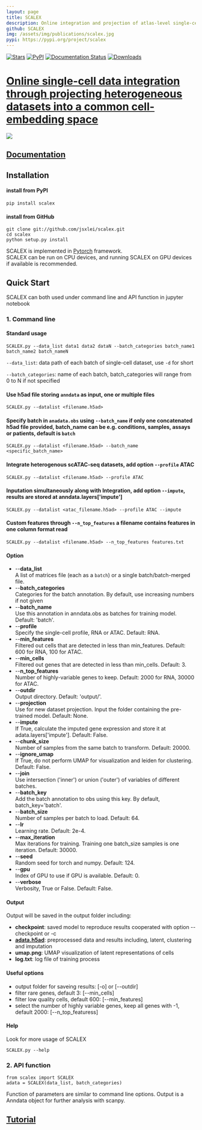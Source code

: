 ```yaml
---
layout: page
title: SCALEX
description: Online integration and projection of atlas-level single-cell datasets
github: SCALEX
img: /assets/img/publications/scalex.jpg
pypi: https://pypi.org/project/scalex
---
```


[![Stars](https://img.shields.io/github/stars/jsxlei/scalex?logo=GitHub&color=yellow)](https://github.com/jsxlei/scalex/stargazers)
[![PyPI](https://img.shields.io/pypi/v/scalex.svg)](https://pypi.org/project/scalex)
[![Documentation Status](https://readthedocs.org/projects/scalex/badge/?version=latest)](https://scalex.readthedocs.io/en/latest/?badge=stable)
[![Downloads](https://pepy.tech/badge/scalex)](https://pepy.tech/project/scalex)
# [Online single-cell data integration through projecting heterogeneous datasets into a common cell-embedding space](https://www.biorxiv.org/content/10.1101/2021.04.06.438536v2)

![](docs/source/_static/img/scalex.jpg)


## [Documentation](https://scalex.readthedocs.io/en/latest/index.html) 

## Installation  	
#### install from PyPI

    pip install scalex
    
#### install from GitHub

	git clone git://github.com/jsxlei/scalex.git
	cd scalex
	python setup.py install
    
SCALEX is implemented in [Pytorch](https://pytorch.org/) framework.  
SCALEX can be run on CPU devices, and running SCALEX on GPU devices if available is recommended.   

## Quick Start

SCALEX can both used under command line and API function in jupyter notebook


### 1. Command line
#### Standard usage


    SCALEX.py --data_list data1 data2 dataN --batch_categories batch_name1 batch_name2 batch_nameN 
    
    
`--data_list`: data path of each batch of single-cell dataset, use `-d` for short

`--batch_categories`: name of each batch, batch_categories will range from 0 to N if not specified

    

#### Use h5ad file storing `anndata` as input, one or multiple files

    SCALEX.py --datalist <filename.h5ad>

#### Specify batch in `anadata.obs` using `--batch_name` if only one concatenated h5ad file provided, batch_name can be e.g. conditions, samples, assays or patients, default is `batch`

    SCALEX.py --datalist <filename.h5ad> --batch_name <specific_batch_name>
    
    
#### Integrate heterogenous scATAC-seq datasets, add option `--profile` ATAC
        
    SCALEX.py --datalist <filename.h5ad> --profile ATAC
    
#### Inputation simultaneously along with Integration, add option `--impute`, results are stored at anndata.layers['impute']

    SCALEX.py --datalist <atac_filename.h5ad> --profile ATAC --impute
    
    
#### Custom features through `--n_top_features` a filename contains features in one column format read

    SCALEX.py --datalist <filename.h5ad> --n_top_features features.txt
    
    
#### Option

* --**data_list**  
        A list of matrices file (each as a `batch`) or a single batch/batch-merged file.
* --**batch_categories**  
        Categories for the batch annotation. By default, use increasing numbers if not given
* --**batch_name**  
        Use this annotation in anndata.obs as batches for training model. Default: 'batch'.
* --**profile**  
        Specify the single-cell profile, RNA or ATAC. Default: RNA.
* --**min_features**  
        Filtered out cells that are detected in less than min_features. Default: 600 for RNA, 100 for ATAC.
* --**min_cells**  
        Filtered out genes that are detected in less than min_cells. Default: 3.
* --**n_top_features**  
        Number of highly-variable genes to keep. Default: 2000 for RNA, 30000 for ATAC.
* --**outdir**  
        Output directory. Default: 'output/'.
* --**projection**  
        Use for new dataset projection. Input the folder containing the pre-trained model. Default: None. 
* --**impute**  
        If True, calculate the imputed gene expression and store it at adata.layers['impute']. Default: False.
* --**chunk_size**  
        Number of samples from the same batch to transform. Default: 20000.
* --**ignore_umap**  
        If True, do not perform UMAP for visualization and leiden for clustering. Default: False.
* --**join**  
        Use intersection ('inner') or union ('outer') of variables of different batches. 
* --**batch_key**  
        Add the batch annotation to obs using this key. By default, batch_key='batch'.
* --**batch_size**  
        Number of samples per batch to load. Default: 64.
* --**lr**  
        Learning rate. Default: 2e-4.
* --**max_iteration**  
        Max iterations for training. Training one batch_size samples is one iteration. Default: 30000.
* --**seed**  
        Random seed for torch and numpy. Default: 124.
* --**gpu**  
        Index of GPU to use if GPU is available. Default: 0.
* --**verbose**  
        Verbosity, True or False. Default: False.
    

#### Output
Output will be saved in the output folder including:
* **checkpoint**:  saved model to reproduce results cooperated with option --checkpoint or -c
* **[adata.h5ad](https://anndata.readthedocs.io/en/stable/anndata.AnnData.html#anndata.AnnData)**:  preprocessed data and results including, latent, clustering and imputation
* **umap.png**:  UMAP visualization of latent representations of cells 
* **log.txt**:  log file of training process

     
#### Useful options  
* output folder for saveing results: [-o] or [--outdir] 
* filter rare genes, default 3: [--min_cells]
* filter low quality cells, default 600: [--min_features]  
* select the number of highly variable genes, keep all genes with -1, default 2000: [--n_top_featuress]
	
    
#### Help
Look for more usage of SCALEX

	SCALEX.py --help 
    
    
### 2. API function

    from scalex import SCALEX
    adata = SCALEX(data_list, batch_categories)
    
Function of parameters are similar to command line options.
Output is a Anndata object for further analysis with scanpy.
    
    
## [Tutorial](https://scalex.readthedocs.io/en/latest/tutorial/index.html) 
